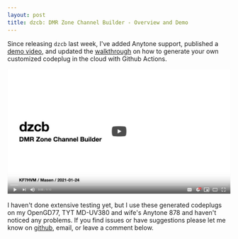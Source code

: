 ```yaml
---
layout: post
title: dzcb: DMR Zone Channel Builder - Overview and Demo
---
```


Since releasing `dzcb` last week, I've added Anytone support,
published a [demo video](https://www.youtube.com/watch?v=RfokJM5rpsM),
and updated the [walkthrough](https://github.com/mycodeplug/dzcb/blob/main/doc/WALKTHROUGH.md)
on how to generate your own customized codeplug in the cloud with Github Actions.

[<img src="/images/dzcb-overview-video-front.png" alt="watch on youtube">](https://www.youtube.com/watch?v=RfokJM5rpsM)

I haven't done extensive testing yet, but I use these generated codeplugs on
my OpenGD77, TYT MD-UV380 and wife's Anytone 878 and haven't noticed any
problems. If you find issues or have suggestions please let me know
on [github](https://github.com/mycodeplug/dzcb/issues/new), email, or leave
a comment below.
